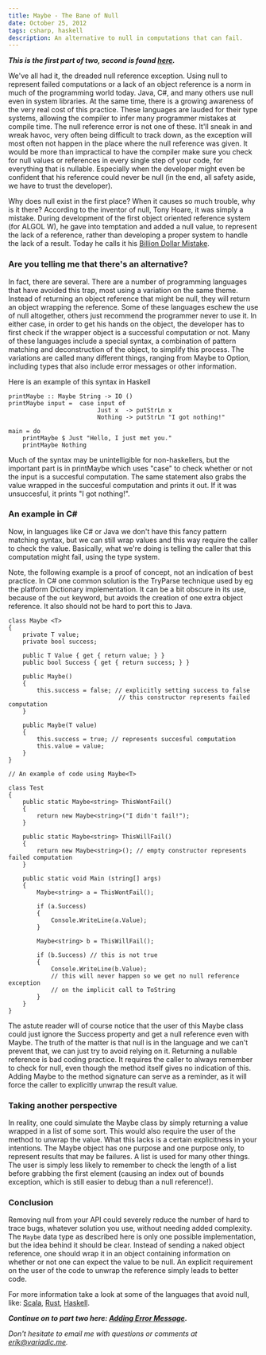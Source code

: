 ```yaml
---
title: Maybe - The Bane of Null
date: October 25, 2012
tags: csharp, haskell
description: An alternative to null in computations that can fail.
---
```


__*This is the first part of two, second is found [here][maybe2].*__

We've all had it, the dreaded null reference exception. Using null to represent failed computations or a lack of an object reference is a norm in much of the programming world today. Java, C#, and many others use null even in system libraries. At the same time, there is a growing awareness of the very real cost of this practice. These languages are lauded for their type systems, allowing the compiler to infer many programmer mistakes at compile time. The null reference error is not one of these. It'll sneak in and wreak havoc, very often being difficult to track down, as the exception will most often not happen in the place where the null reference was given. It would be more than impractical to have the compiler make sure you check for null values or references in every single step of your code, for everything that is nullable. Especially when the developer might even be confident that his reference could never be null (in the end, all safety aside, we have to trust the developer).

Why does null exist in the first place? When it causes so much trouble, why is it there? According to the inventor of null, Tony Hoare, it was simply a mistake. During development of the first object oriented reference system (for ALGOL W), he gave into temptation and added a null value, to represent the lack of a reference, rather than developing a proper system to handle the lack of a result. Today he calls it his [Billion Dollar Mistake][tonyhoare].

### Are you telling me that there's an alternative?

In fact, there are several. There are a number of programming languages that have avoided this trap, most using a variation on the same theme. Instead of returning an object reference that might be null, they will return an object wrapping the reference. Some of these languages eschew the use of null altogether, others just recommend the programmer never to use it. In either case, in order to get his hands on the object, the developer has to first check if the wrapper object is a successful computation or not. Many of these languages include a special syntax, a combination of pattern matching and deconstruction of the object, to simplify this process. The variations are called many different things, ranging from Maybe to Option, including types that also include error messages or other information.

Here is an example of this syntax in Haskell

~~~~~{.haskell}
printMaybe :: Maybe String -> IO ()
printMaybe input =  case input of
                         Just x  -> putStrLn x
                         Nothing -> putStrLn "I got nothing!"

main = do
    printMaybe $ Just "Hello, I just met you."
    printMaybe Nothing
~~~~~

Much of the syntax may be unintelligible for non-haskellers, but the important part is in printMaybe which uses "case" to check whether or not the input is a succesful computation. The same statement also grabs the value wrapped in the succesful computation and prints it out. If it was unsuccesful, it prints "I got nothing!".

### An example in C\#

Now, in languages like C# or Java we don't have this fancy pattern matching syntax, but we can still wrap values and this way require the caller to check the value. Basically, what we're doing is telling the caller that this computation might fail, using the type system.

Note, the following example is a proof of concept, not an indication of best practice. In C# one common solution is the TryParse technique used by eg the platform Dictionary implementation. It can be a bit obscure in its use, because of the `out` keyword, but avoids the creation of one extra object reference. It also should not be hard to port this to Java.

~~~~~{.cs}
class Maybe <T>
{
    private T value;
    private bool success;

    public T Value { get { return value; } }
    public bool Success { get { return success; } }

    public Maybe()
    {
        this.success = false; // explicitly setting success to false
                               // this constructor represents failed computation
    }

    public Maybe(T value)
    {
        this.success = true; // represents succesful computation
        this.value = value;
    }
}

// An example of code using Maybe<T>

class Test
{
    public static Maybe<string> ThisWontFail()
    {
        return new Maybe<string>("I didn't fail!");
    }

    public static Maybe<string> ThisWillFail()
    {
        return new Maybe<string>(); // empty constructor represents failed computation
    }

    public static void Main (string[] args)
    {
        Maybe<string> a = ThisWontFail();

        if (a.Success)
        {
            Console.WriteLine(a.Value);
        }

        Maybe<string> b = ThisWillFail();

        if (b.Success) // this is not true
        {
            Console.WriteLine(b.Value);
            // this will never happen so we get no null reference exception
            // on the implicit call to ToString
        }
    }
}
~~~~~

The astute reader will of course notice that the user of this Maybe class could just ignore the Success property and get a null reference even with Maybe. The truth of the matter is that null is in the language and we can't prevent that, we can just try to avoid relying on it. Returning a nullable reference is bad coding practice. It requires the caller to always remember to check for null, even though the method itself gives no indication of this. Adding Maybe to the method signature can serve as a reminder, as it will force the caller to explicitly unwrap the result value.

### Taking another perspective

In reality, one could simulate the Maybe class by simply returning a value wrapped in a list of some sort. This would also require the user of the method to unwrap the value. What this lacks is a certain explicitness in your intentions. The Maybe object has one purpose and one purpose only, to represent results that may be failures. A list is used for many other things. The user is simply less likely to remember to check the length of a list before grabbing the first element (causing an index out of bounds exception, which is still easier to debug than a null reference!).

### Conclusion

Removing null from your API could severely reduce the number of hard to trace bugs, whatever solution you use, without needing added complexity. The `Maybe` data type as described here is only one possible implementation, but the idea behind it should be clear. Instead of sending a naked object reference, one should wrap it in an object containing information on whether or not one can expect the value to be null. An explicit requirement on the user of the code to unwrap the reference simply leads to better code.

For more information take a look at some of the languages that avoid null, like: [Scala][scala], [Rust][rust], [Haskell][haskell].

__*Continue on to part two here: [Adding Error Message][maybe2].*__

_Don't hesitate to email me with questions or comments at <erik@variadic.me>._

[maybe2]: http://variadic.me/posts/2012-10-26-maybe-adding-error-message.html
[tonyhoare]: http://en.wikipedia.org/wiki/Nullable_type
[rust]: http://www.rust-lang.org/
[scala]: http://www.scala-lang.org/
[haskell]: http://tryhaskell.org/

